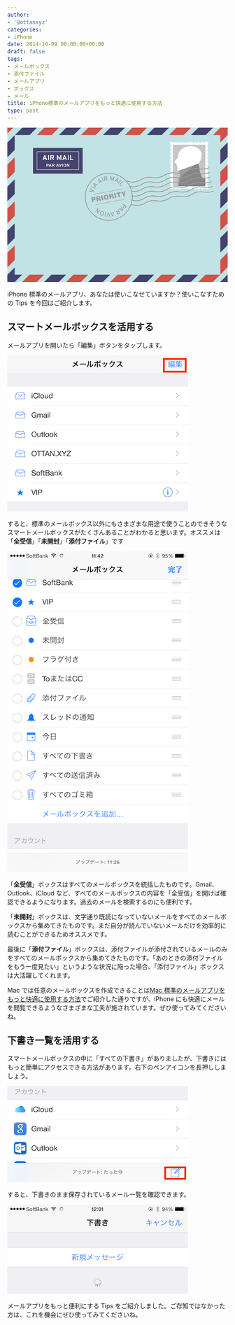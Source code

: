 ```yaml
---
author:
- '@ottanxyz'
categories:
- iPhone
date: 2014-10-09 00:00:00+00:00
draft: false
tags:
- メールボックス
- 添付ファイル
- メールアプリ
- ボックス
- メール
title: iPhone標準のメールアプリをもっと快適に使用する方法
type: post
---
```


![](141009-5435fc5db5dca.png)

iPhone 標準のメールアプリ、あなたは使いこなせていますか？使いこなすための Tips を今回はご紹介します。

## スマートメールボックスを活用する

メールアプリを開いたら「編集」ボタンをタップします。

![](141009-5435fc6064531.png)

すると、標準のメールボックス以外にもさまざまな用途で使うことのできそうなスマートメールボックスがたくさんあることがわかると思います。オススメは「**全受信**」「**未開封**」「**添付ファイル**」です

![](141009-5435fc63441bf.png)

「**全受信**」ボックスはすべてのメールボックスを統括したものです。Gmail、Outlook、iCloud など、すべてのメールボックスの内容を「全受信」を開けば確認できるようになります。過去のメールを検索するのにも便利です。

「**未開封**」ボックスは、文字通り既読になっていないメールをすべてのメールボックスから集めてきたものです。まだ自分が読んでいないメールだけを効率的に読むことができるためオススメです。

最後に「**添付ファイル**」ボックスは、添付ファイルが添付されているメールのみをすべてのメールボックスから集めてきたものです。「あのときの添付ファイルをもう一度見たい」というような状況に陥った場合、「添付ファイル」ボックスは大活躍してくれます。

Mac では任意のメールボックスを作成できることは[Mac 標準のメールアプリをもっと快適に使用する方法](/posts/2014/10/mac-mail-607/)でご紹介した通りですが、iPhone にも快適にメールを閲覧できるようなさまざまな工夫が施されています。ぜひ使ってみてくださいね。

## 下書き一覧を活用する

スマートメールボックスの中に「すべての下書き」がありましたが、下書きにはもっと簡単にアクセスできる方法があります。右下のペンアイコンを長押ししましょう。

![](141009-5435fc675b8f5.png)

すると、下書きのまま保存されているメール一覧を確認できます。

![](141009-5435fc696a756.png)

メールアプリをもっと便利にする Tips をご紹介しました。ご存知ではなかった方は、これを機会にぜひ使ってみてくださいね。